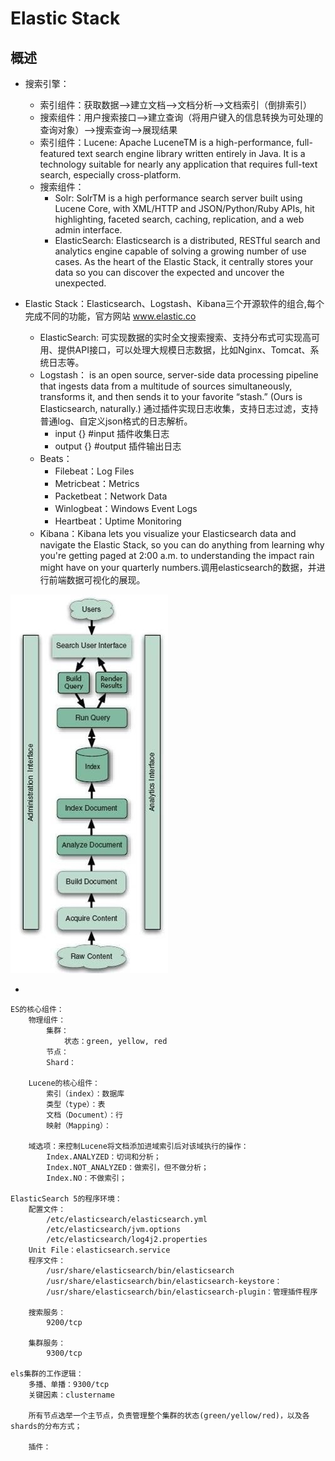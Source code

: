 # Elastic Stack

## 概述

- 搜索引擎：
    - 索引组件：获取数据-->建立文档-->文档分析-->文档索引（倒排索引）
    - 搜索组件：用户搜索接口-->建立查询（将用户键入的信息转换为可处理的查询对象）-->搜索查询-->展现结果
    - 索引组件：Lucene: Apache LuceneTM is a high-performance, full-featured text search engine library written entirely in Java. It is a technology suitable for nearly any application that requires full-text search, especially cross-platform.
    - 搜索组件：
        - Solr: SolrTM is a high performance search server built using Lucene Core, with XML/HTTP and JSON/Python/Ruby APIs, hit highlighting, faceted search, caching, replication, and a web admin interface.
        - ElasticSearch: Elasticsearch is a distributed, RESTful search and analytics engine capable of solving a growing number of use cases. As the heart of the Elastic Stack, it centrally stores your data so you can discover the expected and uncover the unexpected.

- Elastic Stack：Elasticsearch、Logstash、Kibana三个开源软件的组合,每个完成不同的功能，官方网站 www.elastic.co
    - ElasticSearch: 可实现数据的实时全文搜索搜索、支持分布式可实现高可用、提供API接口，可以处理大规模日志数据，比如Nginx、Tomcat、系统日志等。
    - Logstash： is an open source, server-side data processing pipeline that ingests data from a multitude of sources simultaneously, transforms it, and then sends it to your favorite “stash.” (Ours is Elasticsearch, naturally.) 通过插件实现日志收集，支持日志过滤，支持普通log、自定义json格式的日志解析。
        - input {} #input 插件收集日志
        - output {} #output 插件输出日志
    - Beats：
        - Filebeat：Log Files
        - Metricbeat：Metrics
        - Packetbeat：Network Data
        - Winlogbeat：Windows Event Logs
        - Heartbeat：Uptime Monitoring
    - Kibana：Kibana lets you visualize your Elasticsearch data and navigate the Elastic Stack, so you can do anything from learning why you're getting paged at 2:00 a.m. to understanding the impact rain might have on your quarterly numbers.调用elasticsearch的数据，并进行前端数据可视化的展现。

![elk.1](https://github.com/Minions1128/net_tech_notes/blob/master/img/elk.1.jpg)

- 





    ES的核心组件：
        物理组件：
            集群：
                状态：green, yellow, red
            节点：
            Shard：
        
        Lucene的核心组件：
            索引（index）：数据库
            类型（type）：表
            文档（Document）：行
            映射（Mapping）：
            
        域选项：来控制Lucene将文档添加进域索引后对该域执行的操作：
            Index.ANALYZED：切词和分析；
            Index.NOT_ANALYZED：做索引，但不做分析；
            Index.NO：不做索引；
            
    ElasticSearch 5的程序环境：
        配置文件：
            /etc/elasticsearch/elasticsearch.yml
            /etc/elasticsearch/jvm.options
            /etc/elasticsearch/log4j2.properties
        Unit File：elasticsearch.service
        程序文件：
            /usr/share/elasticsearch/bin/elasticsearch
            /usr/share/elasticsearch/bin/elasticsearch-keystore：
            /usr/share/elasticsearch/bin/elasticsearch-plugin：管理插件程序        
        
        搜索服务：
            9200/tcp
            
        集群服务：
            9300/tcp
        
    els集群的工作逻辑：
        多播、单播：9300/tcp
        关键因素：clustername
        
        所有节点选举一个主节点，负责管理整个集群的状态(green/yellow/red)，以及各shards的分布方式；
        
        插件：


